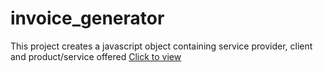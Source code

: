 # invoice_generator
This project creates a javascript object containing service provider, client and product/service offered
[Click to view](https://f4r105.github.io/invoice_generator)
